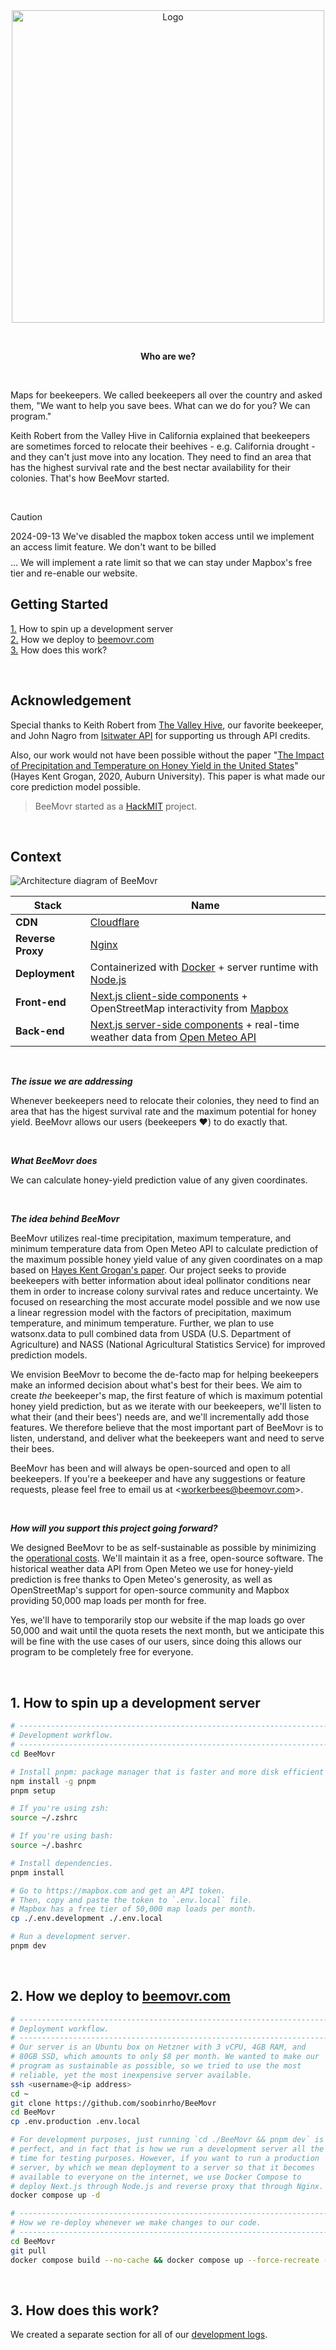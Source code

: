 <br>
<br>

<p align="center">
  <img alt="Logo" src="https://github.com/ericfly02/BeeMovr/assets/19341857/d5d670f3-1dd9-4ab2-bd86-db38221804a1" width="500">
</p>

<br>

<p align="center">
  <b>
    Who are we?
  </b>
</p>

<br>

Maps for beekeepers.
We called beekeepers all over the country and asked them, "We want to help you save bees.
What can we do for you?
We can program."

Keith Robert from the Valley Hive in California explained that beekeepers are sometimes forced to relocate their beehives - e.g. California drought - and they can't just move into any location.
They need to find an area that has the highest survival rate and the best nectar availability for their colonies.
That's how BeeMovr started.

<br>

> [!CAUTION]
> 2024-09-13 We've disabled the mapbox token access until we implement an access limit feature. We don't want to be billed $$$$... We will implement a rate limit so that we can stay under Mapbox's free tier and re-enable our website.

## Getting Started

[1.](#1-how-to-spin-up-a-development-server) How to spin up a development server<br>
[2.](#2-how-we-deploy-to-beemovrcom) How we deploy to [beemovr.com](https://beemovr.com)<br>
[3.](#3-how-does-this-work) How does this work?<br>

<br>

## Acknowledgement

Special thanks to Keith Robert from [The Valley Hive](https://www.thevalleyhive.com/), our favorite beekeeper, and John Nagro from [Isitwater API](https://isitwater.com/) for supporting us through API credits.

Also, our work would not have been possible without the paper "[The Impact of Precipitation and Temperature on Honey Yield in the United States](https://etd.auburn.edu/bitstream/handle/10415/7108/Hayes%20Grogan.pdf)" (Hayes Kent Grogan, 2020, Auburn University).
This paper is what made our core prediction model possible.

> BeeMovr started as a [HackMIT](https://github.com/soobinrho/BeeMovr/blob/main/DEVLOG.md#2023-09-17) project.

<br>

## Context

![Architecture diagram of BeeMovr](https://github.com/user-attachments/assets/05e563a7-1854-4c16-abe4-dcb59d21ac44)

| Stack             | Name                                                                                                                                                                                        |
| ----------------- | ------------------------------------------------------------------------------------------------------------------------------------------------------------------------------------------- |
| **CDN**           | [Cloudflare](https://www.cloudflare.com/)                                                                                                                                                   |
| **Reverse Proxy** | [Nginx](https://www.nginx.com/)                                                                                                                                                             |
| **Deployment**    | Containerized with [Docker](https://www.docker.com/) + server runtime with [Node.js](https://nodejs.org/)                                                                                   |
| **Front-end**     | [Next.js client-side components](https://nextjs.org/docs/app/building-your-application/rendering/client-components) + OpenStreetMap interactivity from [Mapbox](https://www.mapbox.com/)    |
| **Back-end**      | [Next.js server-side components](https://nextjs.org/docs/app/building-your-application/rendering/server-components) + real-time weather data from [Open Meteo API](https://open-meteo.com/) |

<br>

**_The issue we are addressing_**<br>

Whenever beekeepers need to relocate their colonies, they need to find an area that has the higest survival rate and the maximum potential for honey yield.
BeeMovr allows our users (beekeepers ♥) to do exactly that.

<br>

**_What BeeMovr does_**<br>

We can calculate honey-yield prediction value of any given coordinates.

<br>

**_The idea behind BeeMovr_**<br>

BeeMovr utilizes real-time precipitation, maximum temperature, and minimum temperature data from Open Meteo API to calculate prediction of the maximum possible honey yield value of any given coordinates on a map based on [Hayes Kent Grogan's paper](https://etd.auburn.edu/bitstream/handle/10415/7108/Hayes%20Grogan.pdf).
Our project seeks to provide beekeepers with better information about ideal pollinator conditions near them in order to increase colony survival rates and reduce uncertainty.
We focused on researching the most accurate model possible and we now use a linear regression model with the factors of precipitation, maximum temperature, and minimum temperature.
Further, we plan to use watsonx.data to pull combined data from USDA (U.S. Department of Agriculture) and NASS (National Agricultural Statistics Service) for improved prediction models.

We envision BeeMovr to become the de-facto map for helping beekeepers make an informed decision about what's best for their bees.
We aim to create _the_ beekeeper's map, the first feature of which is maximum potential honey yield prediction, but as we iterate with our beekeepers, we'll listen to what their (and their bees') needs are, and we'll incrementally add those features.
We therefore believe that the most important part of BeeMovr is to listen, understand, and deliver what the beekeepers want and need to serve their bees.

BeeMovr has been and will always be open-sourced and open to all beekeepers.
If you're a beekeeper and have any suggestions or feature requests, please feel free to email us at &lt;workerbees@beemovr.com&gt;.

<br>

**_How will you support this project going forward?_**<br>

We designed BeeMovr to be as self-sustainable as possible by minimizing the [operational costs](https://github.com/soobinrho/BeeMovr/blob/main/FINANCIALS.md).
We'll maintain it as a free, open-source software.
The historical weather data API from Open Meteo we use for honey-yield prediction is free thanks to Open Meteo's generosity, as well as OpenStreetMap's support for open-source community and Mapbox providing 50,000 map loads per month for free.

Yes, we'll have to temporarily stop our website if the map loads go over 50,000 and wait until the quota resets the next month, but we anticipate this will be fine with the use cases of our users, since doing this allows our program to be completely free for everyone.

<br>

## 1. How to spin up a development server

```bash
# ---------------------------------------------------------------------
# Development workflow.
# ---------------------------------------------------------------------
cd BeeMovr

# Install pnpm: package manager that is faster and more disk efficient
npm install -g pnpm
pnpm setup

# If you're using zsh:
source ~/.zshrc

# If you're using bash:
source ~/.bashrc

# Install dependencies.
pnpm install

# Go to https://mapbox.com and get an API token.
# Then, copy and paste the token to `.env.local` file.
# Mapbox has a free tier of 50,000 map loads per month.
cp ./.env.development ./.env.local

# Run a development server.
pnpm dev
```

<br>

## 2. How we deploy to [beemovr.com](https://beemovr.com)

```bash
# ---------------------------------------------------------------------
# Deployment workflow.
# ---------------------------------------------------------------------
# Our server is an Ubuntu box on Hetzner with 3 vCPU, 4GB RAM, and
# 80GB SSD, which amounts to only $8 per month. We wanted to make our
# program as sustainable as possible, so we tried to use the most
# reliable, yet the most inexpensive server available.
ssh <username>@<ip address>
cd ~
git clone https://github.com/soobinrho/BeeMovr
cd BeeMovr
cp .env.production .env.local

# For development purposes, just running `cd ./BeeMovr && pnpm dev` is
# perfect, and in fact that is how we run a development server all the
# time for testing purposes. However, if you want to run a production
# server, by which we mean deployment to a server so that it becomes
# available to everyone on the internet, we use Docker Compose to
# deploy Next.js through Node.js and reverse proxy that through Nginx.
docker compose up -d

# ---------------------------------------------------------------------
# How we re-deploy whenever we make changes to our code.
# ---------------------------------------------------------------------
cd BeeMovr
git pull
docker compose build --no-cache && docker compose up --force-recreate -d
```

<br>

## 3. How does this work?

We created a separate section for all of our [development logs](DEVLOG.md).

<br>
<br>
<br>
